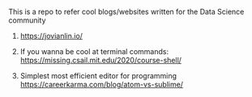 This is a repo to refer cool blogs/websites written for the Data Science community

1. https://jovianlin.io/

2. If you wanna be cool at terminal commands:
   https://missing.csail.mit.edu/2020/course-shell/

3. Simplest most efficient editor for programming
   https://careerkarma.com/blog/atom-vs-sublime/

